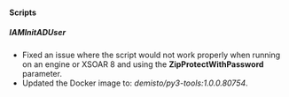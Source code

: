 
#### Scripts

##### IAMInitADUser

- Fixed an issue where the script would not work properly when running on an engine or XSOAR 8 and using the **ZipProtectWithPassword** parameter.
- Updated the Docker image to: *demisto/py3-tools:1.0.0.80754*.
